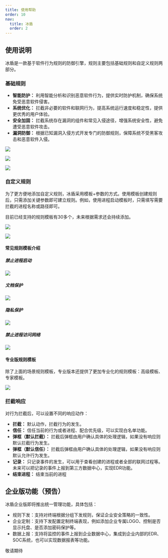 ```yaml
---
title: 使用帮助
order: 10
nav:
  title: 冰盾
  order: 2
---
```


## 使用说明

冰盾是一款基于软件行为规则的防御引擎，规则主要包括基础规则和自定义规则两部分。

### 基础规则

- **智能防护：** 利用智能分析和识别恶意软件行为，提供实时防护机制，确保系统免受恶意软件侵害。
- **系统优化：** 拦截非必要的软件和联网行为，提高系统运行速度和稳定性，提供更优秀的用户体验。
- **安全加固：** 拦截系统存在漏洞的组件和常见入侵途径，增强系统安全性，避免遭受恶意软件攻击。
- **漏洞防御：** 根据已知漏洞入侵方式开发专门的防御规则，保障系统不受黑客攻击和恶意软件入侵。

![](./doc/rule_system_opt.png)

![](./doc/rule_vul_defense.png)

![](./doc/rule_reforce.png)

### 自定义规则

为了更方便地添加自定义规则，冰盾采用模板+参数的方式。使用模板创建规则后，只需添加关键参数即可建立规则。例如，使用进程启动模板时，只需填写需要拦截的进程名称或路径即可。

目前已经支持的规则模板有30多个，未来根据需求还会持续添加。

![](./doc/templates.png)

![](./doc/templates_2.png)

#### 常见规则模板介绍

##### 禁止进程启动

![](./doc/rule_process.png)


##### 文档保护

![](./doc/rule_file_protect.png)

##### 隐私保护

![](./doc/rule_privacy.png)

##### 禁止进程访问网络

![](./doc/rule_process_network.png)

#### 专业版规则模板

除了上面的场景规则模板，专业版本还提供了更加专业化的规则模板：高级模板、专家模板。

![](./doc/rule_adv.png)

### 拦截响应

对行为拦截后，可以设置不同的响应动作：

- **拦截：** 默认动作，拦截行为的发生。
- **信任：** 信任当前的行为或者进程、配合优先级，可以实现白名单功能。
- **弹框（默认拦截）：** 拦截后弹框由用户确认具体的处理逻辑，如果没有响应则默认拦截行为发生。
- **弹框（默认信任）：** 拦截后弹框由用户确认具体的处理逻辑，如果没有响应则默认允许行为发生。
- **记录：** 只记录事件的发生，可以用于查看创建的进程或者全部的联网过程等。未来可以把记录的事件上报到第三方数据中心，实现EDR功能。
- **结束进程：** 结束当前的进程



## 企业版功能（预告）

冰盾企业版即将推出统一管理功能，具体包括：

- 规则下发：支持对终端根据分组下发规则，保证企业安全策略的一致性。
- 企业定制：支持下发配置定制终端表现，例如添加企业专属LOGO、控制是否显示托盘、是否添加密码保护等。
- 数据上报：支持将监控的事件上报到企业数据中心，集成到企业内部的EDR、SOC系统，也可以实现数据报表等功能。

敬请期待